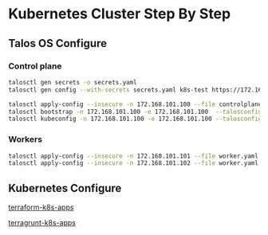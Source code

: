 # Kubernetes Cluster Step By Step

## Talos OS Configure

### Control plane

```bash
talosctl gen secrets -o secrets.yaml
talosctl gen config --with-secrets secrets.yaml k8s-test https://172.168.101.100:6443
```

```bash
talosctl apply-config --insecure -n 172.168.101.100 --file controlplane.yaml
talosctl bootstrap -n 172.168.101.100 -e 172.168.101.100  --talosconfig=./talosconfig
talosctl kubeconfig -n 172.168.101.100 -e 172.168.101.100 --talosconfig=./talosconfig
```

### Workers

```bash
talosctl apply-config --insecure -n 172.168.101.101 --file worker.yaml --talosconfig=./talosconfig
talosctl apply-config --insecure -n 172.168.101.102 --file worker.yaml --talosconfig=./talosconfig
```

## Kubernetes Configure

[terraform-k8s-apps](https://github.com/Puhhh/terraform-k8s-apps)

[terragrunt-k8s-apps](https://github.com/Puhhh/terragrunt-k8s-apps)
